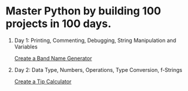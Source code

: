 # Master Python by building 100 projects in 100 days.

1. Day 1: Printing, Commenting, Debugging, String Manipulation and Variables
    
    [Create a Band Name Generator](https://github.com/sirbmatthews/python_bootcamp/blob/main/Day%201/band_name_generator.py)

2. Day 2: Data Type, Numbers, Operations, Type Conversion, f-Strings
    
    [Create a Tip Calculator](https://github.com/sirbmatthews/python_bootcamp/blob/main/Day%202/tip_calculator.py)